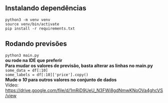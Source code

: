## Instalando dependências
`python3 -m venv venv`  
`source venv/bin/activate`  
`pip install -r requirements.txt`  
## Rodando previsões
`python3 main.py`  
**ou rode na IDE que preferir**  
**Para mudar os valores de previsão, basta alterar as linhas no main.py**  
`some_data = df[:10]`  
`some_labels = df[:10]['price'].copy()`  
**Mude o *10* para outros valores no conjunto de dados**  
Vídeo: https://drive.google.com/file/d/1mRiD9UeU_N3FWi8gdNmwKNoOVa4ghcVS/view
